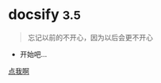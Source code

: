 # docsify <small>3.5</small>

> 忘记以前的不开心，因为以后会更不开心

- 开始吧...

[点我啊](https://wangxiaoqiang-20.github.io/xiaocangku/#/)